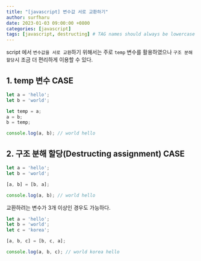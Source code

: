 ```yaml
---
title: "[javascript] 변수값 서로 교환하기" 
author: surfharu
date: 2023-01-03 09:00:00 +0800
categories: [javascript]
tags: [javascript, destructing] # TAG names should always be lowercase
---
```


script 에서 `변수값을 서로 교환`하기 위해서는 주로 `temp` 변수를 활용하였으나 `구조 분해 할당`시 조금 더 편리하게 이용할 수 있다.

## 1. temp 변수 CASE
```js
let a = 'hello';
let b = 'world';

let temp = a;
a = b;
b = temp;

console.log(a, b); // world hello
```

## 2. 구조 분해 할당(Destructing assignment) CASE
```js
let a = 'hello';
let b = 'world';

[a, b] = [b, a];

console.log(a, b); // world hello
```

교환하려는 변수가 3개 이상인 경우도 가능하다.
```js
let a = 'hello';
let b = 'world';
let c = 'korea';

[a, b, c] = [b, c, a];

console.log(a, b, c); // world korea hello
```